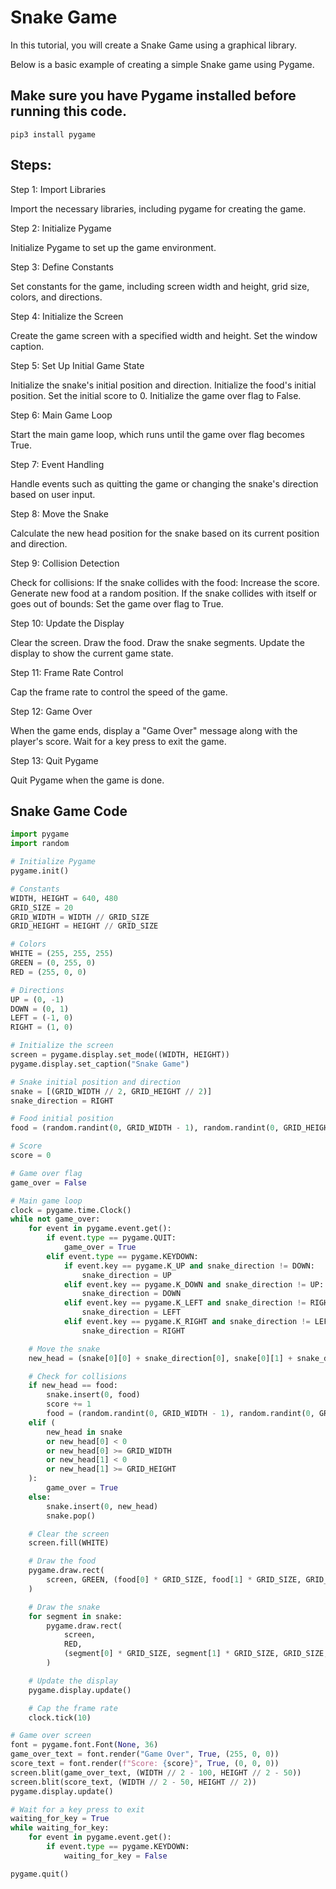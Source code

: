 # Snake Game

In this tutorial, you will create a Snake Game using a graphical library.

Below is a basic example of creating a simple Snake game using Pygame. 

## Make sure you have Pygame installed before running this code.

```pip3 install pygame```

## Steps:

Step 1: Import Libraries

Import the necessary libraries, including pygame for creating the game.<br>

Step 2: Initialize Pygame

Initialize Pygame to set up the game environment.<br>

Step 3: Define Constants

Set constants for the game, including screen width and height, grid size, colors, and directions.<br>

Step 4: Initialize the Screen

Create the game screen with a specified width and height.
Set the window caption.<br>

Step 5: Set Up Initial Game State

Initialize the snake's initial position and direction.
Initialize the food's initial position.
Set the initial score to 0.
Initialize the game over flag to False.<br>

Step 6: Main Game Loop

Start the main game loop, which runs until the game over flag becomes True.<br>

Step 7: Event Handling

Handle events such as quitting the game or changing the snake's direction based on user input.<br>

Step 8: Move the Snake

Calculate the new head position for the snake based on its current position and direction.<br>

Step 9: Collision Detection

Check for collisions:
If the snake collides with the food:
Increase the score.
Generate new food at a random position.
If the snake collides with itself or goes out of bounds:
Set the game over flag to True.<br>

Step 10: Update the Display

Clear the screen.
Draw the food.
Draw the snake segments.
Update the display to show the current game state.<br>

Step 11: Frame Rate Control

Cap the frame rate to control the speed of the game.<br>

Step 12: Game Over

When the game ends, display a "Game Over" message along with the player's score.
Wait for a key press to exit the game.<br>

Step 13: Quit Pygame

Quit Pygame when the game is done.


## Snake Game Code

```python
import pygame
import random

# Initialize Pygame
pygame.init()

# Constants
WIDTH, HEIGHT = 640, 480
GRID_SIZE = 20
GRID_WIDTH = WIDTH // GRID_SIZE
GRID_HEIGHT = HEIGHT // GRID_SIZE

# Colors
WHITE = (255, 255, 255)
GREEN = (0, 255, 0)
RED = (255, 0, 0)

# Directions
UP = (0, -1)
DOWN = (0, 1)
LEFT = (-1, 0)
RIGHT = (1, 0)

# Initialize the screen
screen = pygame.display.set_mode((WIDTH, HEIGHT))
pygame.display.set_caption("Snake Game")

# Snake initial position and direction
snake = [(GRID_WIDTH // 2, GRID_HEIGHT // 2)]
snake_direction = RIGHT

# Food initial position
food = (random.randint(0, GRID_WIDTH - 1), random.randint(0, GRID_HEIGHT - 1))

# Score
score = 0

# Game over flag
game_over = False

# Main game loop
clock = pygame.time.Clock()
while not game_over:
    for event in pygame.event.get():
        if event.type == pygame.QUIT:
            game_over = True
        elif event.type == pygame.KEYDOWN:
            if event.key == pygame.K_UP and snake_direction != DOWN:
                snake_direction = UP
            elif event.key == pygame.K_DOWN and snake_direction != UP:
                snake_direction = DOWN
            elif event.key == pygame.K_LEFT and snake_direction != RIGHT:
                snake_direction = LEFT
            elif event.key == pygame.K_RIGHT and snake_direction != LEFT:
                snake_direction = RIGHT

    # Move the snake
    new_head = (snake[0][0] + snake_direction[0], snake[0][1] + snake_direction[1])

    # Check for collisions
    if new_head == food:
        snake.insert(0, food)
        score += 1
        food = (random.randint(0, GRID_WIDTH - 1), random.randint(0, GRID_HEIGHT - 1))
    elif (
        new_head in snake
        or new_head[0] < 0
        or new_head[0] >= GRID_WIDTH
        or new_head[1] < 0
        or new_head[1] >= GRID_HEIGHT
    ):
        game_over = True
    else:
        snake.insert(0, new_head)
        snake.pop()

    # Clear the screen
    screen.fill(WHITE)

    # Draw the food
    pygame.draw.rect(
        screen, GREEN, (food[0] * GRID_SIZE, food[1] * GRID_SIZE, GRID_SIZE, GRID_SIZE)
    )

    # Draw the snake
    for segment in snake:
        pygame.draw.rect(
            screen,
            RED,
            (segment[0] * GRID_SIZE, segment[1] * GRID_SIZE, GRID_SIZE, GRID_SIZE),
        )

    # Update the display
    pygame.display.update()

    # Cap the frame rate
    clock.tick(10)

# Game over screen
font = pygame.font.Font(None, 36)
game_over_text = font.render("Game Over", True, (255, 0, 0))
score_text = font.render(f"Score: {score}", True, (0, 0, 0))
screen.blit(game_over_text, (WIDTH // 2 - 100, HEIGHT // 2 - 50))
screen.blit(score_text, (WIDTH // 2 - 50, HEIGHT // 2))
pygame.display.update()

# Wait for a key press to exit
waiting_for_key = True
while waiting_for_key:
    for event in pygame.event.get():
        if event.type == pygame.KEYDOWN:
            waiting_for_key = False

pygame.quit()
```

